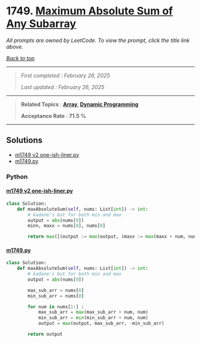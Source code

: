 # 1749. [Maximum Absolute Sum of Any Subarray](<https://leetcode.com/problems/maximum-absolute-sum-of-any-subarray>)

*All prompts are owned by LeetCode. To view the prompt, click the title link above.*

*[Back to top](<../README.md>)*

------

> *First completed : February 26, 2025*
>
> *Last updated : February 26, 2025*

------

> **Related Topics** : **[Array](<by_topic/Array.md>), [Dynamic Programming](<by_topic/Dynamic Programming.md>)**
>
> **Acceptance Rate** : **71.5 %**

------

## Solutions

- [m1749 v2 one-ish-liner.py](<../my-submissions/m1749 v2 one-ish-liner.py>)
- [m1749.py](<../my-submissions/m1749.py>)
### Python
#### [m1749 v2 one-ish-liner.py](<../my-submissions/m1749 v2 one-ish-liner.py>)
```Python
class Solution:
    def maxAbsoluteSum(self, nums: List[int]) -> int:
        # kadane's but for both min and max
        output = abs(nums[0])
        minn, maxx = nums[0], nums[0]

        return max([(output := max(output, (maxx := max(maxx + num, num)), -(minn := min(minn + num, num)))) for num in nums[1:]] + [output])
```

#### [m1749.py](<../my-submissions/m1749.py>)
```Python
class Solution:
    def maxAbsoluteSum(self, nums: List[int]) -> int:
        # kadane's but for both min and max
        output = abs(nums[0])

        max_sub_arr = nums[0]
        min_sub_arr = nums[0]

        for num in nums[1:] :
            max_sub_arr = max(max_sub_arr + num, num)
            min_sub_arr = min(min_sub_arr + num, num)
            output = max(output, max_sub_arr, -min_sub_arr)

        return output

```

